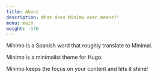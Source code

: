 ```yaml
---
title: About
description: What does Minimo even means?!
menu: main
weight: -170
---
```


Mínimo is a Spanish word that roughly translate to Minimal.

Minimo is a minimalist theme for Hugo.

Minimo keeps the focus on your content and lets it shine!
